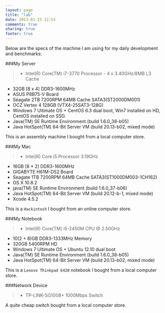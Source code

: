 ```yaml
---
layout: page
title: "lab"
date: 2013-01-23 12:53
comments: true
sharing: true
footer: true
---
```


Below are the specs of the machine I am using for my daily development and benchmarks:

###My Server  
>* Intel(R) Core(TM) i7-3770 Processor - 4 x 3.40GHz/8MB L3 Cache  
* 32GB [8 x 4] DDR3-1600MHz   
* ASUS P8B75-V Board  
* Seagate 2TB 7200RPM 64MB Cache SATA3(ST2000DM001)   
* OCZ Vertex 4 128GB (VTX4-25SAT3-128G)  
* Windows 7 Ultimate OS + CentOS 6.3 dual boot, Win7 installed on HD, CentOS installed on SSD.  
* Java(TM) SE Runtime Environment (build 1.6.0_38-b05)  
* Java HotSpot(TM) 64-Bit Server VM (build 20.13-b02, mixed mode)  

This is an assembly machine I bought from a local computer store. 

###My Mac
>* Intel(R) Core i5 Processor 3.19GHz
* 16GB [8 * 2] DDR3-1600MHz
* GIGABYTE H61M-DS2 Board
* Seagate 1TB 7200RPM 64MB Cache SATA3(ST1000DM003-1CH162)
* OS X 10.8.2
* java(TM) SE Runtime Environment (build 1.6.0_37-b06)
* Java HotSpot(TM) 64-Bit Server VM (build 20.12-b-1, mixed mode)
* Xcode 4.5.2

This is a `Hackintosh` I bought from an online computer store.

###My Notebook

>* Intel(R) Core(TM) i5-2450M CPU @ 2.50GHz
* 10(2 + 8)GB DDR3-1333MHz Memory
* 320GB 5400RPM HD
* Windows 7 Ultimate OS + Ubuntu 12.10 dual boot
* Java(TM) SE Runtime Environment (build 1.6.0_38-b05)  
* Java HotSpot(TM) 64-Bit Server VM (build 20.13-b02, mixed mode)  

This is a `Lenovo Thinkpad E420` notebook I bought from a local computer store.

###Network Device  
>* TP-LINK-SG1008+ 1000Mbps Switch  

A quite cheap switch bought from a local computer store.


